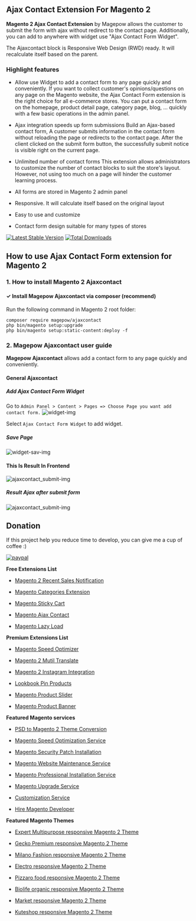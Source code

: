 ## Ajax Contact Extension For Magento 2
**Magento 2 Ajax Contact Extension** by Magepow allows the customer to submit the form with ajax without redirect to the contact page. Additionally, you can add to anywhere with widget use "Ajax Contact Form Widget". 

The Ajaxcontact block is Responsive Web Design (RWD) ready. It will recalculate itself based on the parent.

### Highlight features
- Allow use Widget to add a contact form to any page quickly and conveniently.
If you want to collect customer's opinions/questions on any page on the Magento website, the Ajax Contact Form extension is the right choice for all e-commerce stores. You can put a contact form on the homepage, product detail page, category page, blog, ... quickly with a few basic operations in the admin panel.

- Ajax integration speeds up form submissions
Build an Ajax-based contact form, A customer submits information in the contact form without reloading the page or redirects to the contact page. After the client clicked on the submit form button, the successfully submit notice is visible right on the current page.

- Unlimited number of contact forms
This extension allows administrators to customize the number of contact blocks to suit the store's layout. However, not using too much on a page will hinder the customer learning process.

- All forms are stored in Magento 2 admin panel

- Responsive. It will calculate itself based on the original layout

- Easy to use and customize

- Contact form design suitable for many types of stores


[![Latest Stable Version](https://poser.pugx.org/magepow/ajaxcontact/v/stable)](https://packagist.org/packages/magepow/ajaxcontact)
[![Total Downloads](https://poser.pugx.org/magepow/ajaxcontact/downloads)](https://packagist.org/packages/magepow/ajaxcontact)

## How to use Ajax Contact Form extension for Magento 2

### 1. How to install Magento 2 Ajaxcontact
#### ✓ Install Magepow Ajaxcontact via composer (recommend)
Run the following command in Magento 2 root folder:

```
composer require magepow/ajaxcontact
php bin/magento setup:upgrade
php bin/magento setup:static-content:deploy -f
```

### 2. Magepow Ajaxcontact user guide
**Magepow Ajaxcontact** allows add a contact form to any page quickly and conveniently.
#### General Ajaxcontact
##### Add Ajax Contact Form Widget
Go to `Admin Panel > Content > Pages => Choose Page you want add contact form.`
![widget-img](https://github.com/magepow/magento2-ajax-contact/blob/master/media/ajaxcontact_widget.png)

Select `Ajax Contact Form Widget` to add widget.
##### Save Page
![widget-sav-img](https://github.com/magepow/magento2-ajax-contact/blob/master/media/ajaxcontact_add.png)
#### This Is Result In Frontend
 ![ajaxcontact_submit-img](https://github.com/magepow/magento2-ajax-contact/blob/master/media/ajaxcontact_submit.png)
 
 ##### Result Ajax after submit form
 ![ajaxcontact_submit-img](https://github.com/magepow/magento2-ajax-contact/blob/master/media/ajaxcontact_result.png)

## Donation

If this project help you reduce time to develop, you can give me a cup of coffee :) 

[![paypal](https://www.paypalobjects.com/en_US/i/btn/btn_donateCC_LG.gif)](https://www.paypal.com/paypalme/alopay)


**Free Extensions List**

* [Magento 2 Recent Sales Notification](https://magepow.com/magento-2-recent-sales-notification.html)

* [Magento Categories Extension](https://magepow.com/magento-categories-extension.html)

* [Magento Sticky Cart](https://magepow.com/magento-sticky-cart.html)

* [Magento Ajax Contact](https://magepow.com/magento-ajax-contact-form.html)

* [Magento Lazy Load](https://magepow.com/magento-lazy-load.html)

**Premium Extensions List**

* [Magento Speed Optimizer](https://magepow.com/magento-speed-optimizer.html)

* [Magento 2 Mutil Translate](https://magepow.com/magento-multi-translate.html)

* [Magento 2 Instagram Integration](https://magepow.com/magento-2-instagram.html)

* [Lookbook Pin Products](https://magepow.com/lookbook-pin-products.html)

* [Magento Product Slider](https://magepow.com/magento-product-slider.html)

* [Magento Product Banner](https://magepow.com/magento-banner-slider.html)

**Featured Magento services**

* [PSD to Magento 2 Theme Conversion](https://magepow.com/psd-to-magento-theme-conversion.html)

* [Magento Speed Optimization Service](https://magepow.com/magento-speed-optimization-service.html)

* [Magento Security Patch Installation](https://magepow.com/magento-security-patch-installation.html)

* [Magento Website Maintenance Service](https://magepow.com/website-maintenance-service.html)

* [Magento Professional Installation Service](https://magepow.com/professional-installation-service.html)

* [Magento Upgrade Service](https://magepow.com/magento-upgrade-service.html)

* [Customization Service](https://magepow.com/customization-service.html)

* [Hire Magento Developer](https://magepow.com/hire-magento-developer.html)

**Featured Magento Themes**

* [Expert Multipurpose responsive Magento 2 Theme](https://1.envato.market/c/1314680/275988/4415?u=https://themeforest.net/item/expert-premium-responsive-magento-2-and-1-support-rtl-magento-2-/21667789)

* [Gecko Premium responsive Magento 2 Theme](https://1.envato.market/c/1314680/275988/4415?u=https://themeforest.net/item/gecko-responsive-magento-2-theme-rtl-supported/24677410)

* [Milano Fashion responsive Magento 2 Theme](https://1.envato.market/c/1314680/275988/4415?u=https://themeforest.net/item/milano-fashion-responsive-magento-1-2-theme/12141971)

* [Electro responsive Magento 2 Theme](https://1.envato.market/c/1314680/275988/4415?u=https://themeforest.net/item/electro-responsive-magento-1-2-theme/17042067)

* [Pizzaro food responsive Magento 2 Theme](https://1.envato.market/c/1314680/275988/4415?u=https://themeforest.net/item/pizzaro-food-responsive-magento-1-2-theme/19438157)

* [Biolife organic responsive Magento 2 Theme](https://1.envato.market/c/1314680/275988/4415?u=https://themeforest.net/item/biolife-organic-food-magento-2-theme-rtl-supported/25712510)

* [Market responsive Magento 2 Theme](https://1.envato.market/c/1314680/275988/4415?u=https://themeforest.net/item/market-responsive-magento-2-theme/22997928)

* [Kuteshop responsive Magento 2 Theme](https://1.envato.market/c/1314680/275988/4415?u=https://themeforest.net/item/kuteshop-multipurpose-responsive-magento-1-2-theme/12985435)




